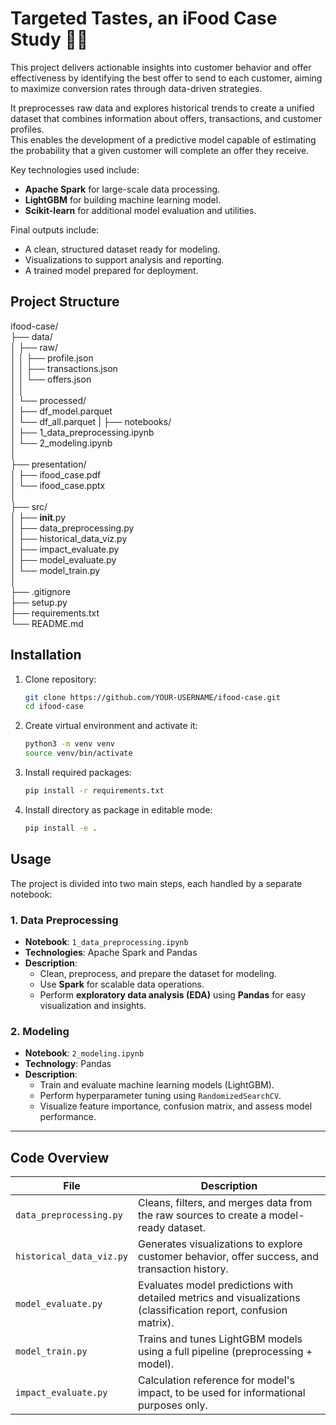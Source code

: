 # Targeted Tastes, an iFood Case Study 🛵🍔

This project delivers actionable insights into customer behavior and offer effectiveness by identifying the best offer to send to each customer, aiming to maximize conversion rates through data-driven strategies.

It preprocesses raw data and explores historical trends to create a unified dataset that combines information about offers, transactions, and customer profiles.  
This enables the development of a predictive model capable of estimating the probability that a given customer will complete an offer they receive.

Key technologies used include:
- **Apache Spark** for large-scale data processing.
- **LightGBM** for building machine learning model.
- **Scikit-learn** for additional model evaluation and utilities.

Final outputs include:
- A clean, structured dataset ready for modeling.
- Visualizations to support analysis and reporting.
- A trained model prepared for deployment.

## Project Structure

ifood-case/  
├── data/  
│   ├── raw/                             
│   │   ├── profile.json  
│   │   ├── transactions.json  
│   │   └── offers.json  
│   │  
│   └── processed/                       
│       ├── df_model.parquet  
│       └── df_all.parquet 
|
├── notebooks/  
│   ├── 1_data_preprocessing.ipynb      
│   └── 2_modeling.ipynb                 
│  
├── presentation/  
│   ├── ifood_case.pdf            
│   └── ifood_case.pptx                     
│  
├── src/                                 
│   ├── __init__.py  
│   ├── data_preprocessing.py            
│   ├── historical_data_viz.py  
│   ├── impact_evaluate.py          
│   ├── model_evaluate.py                
│   └── model_train.py                   
│  
├── .gitignore                           
├── setup.py                             
├── requirements.txt                     
└── README.md                           

## Installation

1. Clone repository:
    ```bash
    git clone https://github.com/YOUR-USERNAME/ifood-case.git
    cd ifood-case
    ```

2. Create virtual environment and activate it:
    ```bash
    python3 -m venv venv
    source venv/bin/activate
    ```

3. Install required packages:
    ```bash
    pip install -r requirements.txt
    ```
4. Install directory as package in editable mode:
    ```bash
    pip install -e .
    ```

## Usage

The project is divided into two main steps, each handled by a separate notebook:

### 1. Data Preprocessing
- **Notebook**: `1_data_preprocessing.ipynb`
- **Technologies**: Apache Spark and Pandas
- **Description**:
  - Clean, preprocess, and prepare the dataset for modeling.
  - Use **Spark** for scalable data operations.
  - Perform **exploratory data analysis (EDA)** using **Pandas** for easy visualization and insights.

### 2. Modeling
- **Notebook**: `2_modeling.ipynb`
- **Technology**: Pandas
- **Description**:
  - Train and evaluate machine learning models (LightGBM).
  - Perform hyperparameter tuning using `RandomizedSearchCV`.
  - Visualize feature importance, confusion matrix, and assess model performance.

---

## Code Overview

| File                     | Description |
|---------------------------|-------------|
| `data_preprocessing.py`   | Cleans, filters, and merges data from the raw sources to create a model-ready dataset. |
| `historical_data_viz.py`  | Generates visualizations to explore customer behavior, offer success, and transaction history. |
| `model_evaluate.py`       | Evaluates model predictions with detailed metrics and visualizations (classification report, confusion matrix). |
| `model_train.py`          | Trains and tunes LightGBM models using a full pipeline (preprocessing + model). |
| `impact_evaluate.py`      | Calculation reference for model's impact, to be used for informational purposes only. |


